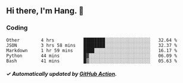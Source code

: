 ## Hi there, I'm Hang. 👋

### Coding

<!--START_SECTION:waka-->

```text
Other        4 hrs           ████████░░░░░░░░░░░░░░░░░   32.64 %
JSON         3 hrs 58 mins   ████████░░░░░░░░░░░░░░░░░   32.37 %
Markdown     1 hr 59 mins    ████░░░░░░░░░░░░░░░░░░░░░   16.17 %
Python       44 mins         █▓░░░░░░░░░░░░░░░░░░░░░░░   06.09 %
Bash         41 mins         █▒░░░░░░░░░░░░░░░░░░░░░░░   05.63 %
```

<!--END_SECTION:waka-->

##### ✓ Automatically updated by [GitHub Action](https://github.com/huhuhang/huhuhang/actions).
